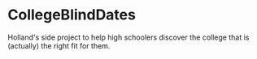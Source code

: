 # CollegeBlindDates
Holland's side project to help high schoolers discover the college that is (actually) the right fit for them.
